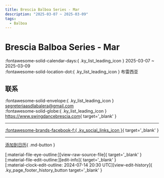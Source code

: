 ```yaml
---
title: Brescia Balboa Series - Mar
description: "2025-03-07 ~ 2025-03-09"
tags:
  - Balboa
---
```


# Brescia Balboa Series - Mar 

:fontawesome-solid-calendar-days:{ .ky_list_leading_icon } 2025-03-07 ~ 2025-03-09  
:fontawesome-solid-location-dot:{ .ky_list_leading_icon } 布雷西亚  

## 联系

:fontawesome-solid-envelope:{ .ky_list_leading_icon } <segreteriaasdlabalera@gmail.com>  
:fontawesome-solid-globe:{ .ky_list_leading_icon } <https://www.swingdancebrescia.com>{ target='_blank' }  

---

 [:fontawesome-brands-facebook-f:{ .ky_social_links_icon }](https://www.facebook.com/ASDLaBalera){ target='_blank' }

---

[添加到日历](https://swing.news/ics/zh-Hans/2025/it/brescia-balboa-series-mar-2025.ics){ .md-button }

<div class="ky_page_footer" markdown>
<div class="ky_page_footer_trailing" markdown="span">
[:material-file-eye-outline:][view-raw-source-file]{ target='_blank' }
[:material-file-edit-outline:][edit-info]{ target='_blank' }
</div>
<div class="ky_page_footer_leading" markdown="span">
[:material-clock-edit-outline: 2024-07-14 20:30 UTC][view-edit-history]{ .ky_page_footer_history_button target='_blank' }
</div>
</div>

[view-raw-source-file]: https://github.com/swingdance/events/blob/main/2025/it/brescia-balboa-series-mar-2025.json "查看原始源文件"
[edit-info]: https://github.com/swingdance/events/issues/new?assignees=&labels=update+event&projects=&template=03-update_entity.yml&title=%5B2025%2Fit%5D%20Brescia%20Balboa%20Series%20-%20Mar&region=it&year=2025&id=brescia-balboa-series-mar-2025&name=Brescia%20Balboa%20Series%20-%20Mar&org_id= "编辑信息"

[view-edit-history]: https://github.com/swingdance/events/commits/main/2025/it/brescia-balboa-series-mar-2025.json "查看编辑历史"
